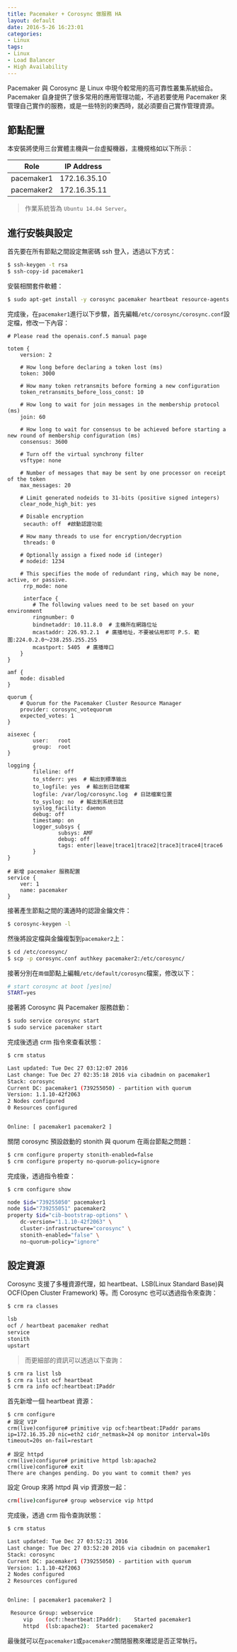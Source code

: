 ```yaml
---
title: Pacemaker + Corosync 做服務 HA
layout: default
date: 2016-5-26 16:23:01
categories:
- Linux
tags:
- Linux
- Load Balancer
- High Availability
---
```

Pacemaker 與 Corosync 是 Linux 中現今較常用的高可靠性叢集系統組合。Pacemaker 自身提供了很多常用的應用管理功能，不過若要使用 Pacemaker 來管理自己實作的服務，或是一些特別的東西時，就必須要自己實作管理資源。

<!---more-->

## 節點配置
本安裝將使用三台實體主機與一台虛擬機器，主機規格如以下所示：

|Role           |IP Address    |
|---------------|--------------|
|pacemaker1     | 172.16.35.10 |
|pacemaker2     | 172.16.35.11 |

> 作業系統皆為 `Ubuntu 14.04 Server`。

## 進行安裝與設定
首先要在所有節點之間設定無密碼 ssh 登入，透過以下方式：
```sh
$ ssh-keygen -t rsa
$ ssh-copy-id pacemaker1
```

安裝相關套件軟體：
```sh
$ sudo apt-get install -y corosync pacemaker heartbeat resource-agents fence-agents apache2
```

完成後，在`pacemaker1`進行以下步驟，首先編輯`/etc/corosync/corosync.conf`設定檔，修改一下內容：
```
# Please read the openais.conf.5 manual page

totem {
    version: 2

    # How long before declaring a token lost (ms)
    token: 3000

    # How many token retransmits before forming a new configuration
    token_retransmits_before_loss_const: 10

    # How long to wait for join messages in the membership protocol (ms)
    join: 60

    # How long to wait for consensus to be achieved before starting a new round of membership configuration (ms)
    consensus: 3600

    # Turn off the virtual synchrony filter
    vsftype: none

    # Number of messages that may be sent by one processor on receipt of the token
    max_messages: 20

    # Limit generated nodeids to 31-bits (positive signed integers)
    clear_node_high_bit: yes

    # Disable encryption
     secauth: off  #啟動認證功能

    # How many threads to use for encryption/decryption
     threads: 0

    # Optionally assign a fixed node id (integer)
    # nodeid: 1234

    # This specifies the mode of redundant ring, which may be none, active, or passive.
     rrp_mode: none

     interface {
        # The following values need to be set based on your environment
        ringnumber: 0
        bindnetaddr: 10.11.8.0  # 主機所在網路位址
        mcastaddr: 226.93.2.1  # 廣播地址，不要被佔用即可 P.S. 範圍:224.0.2.0～238.255.255.255
        mcastport: 5405  # 廣播埠口
    }
}

amf {
    mode: disabled
}

quorum {
    # Quorum for the Pacemaker Cluster Resource Manager
    provider: corosync_votequorum
    expected_votes: 1
}

aisexec {
        user:   root
        group:  root
}

logging {
        fileline: off
        to_stderr: yes  # 輸出到標準输出
        to_logfile: yes  # 輸出到日誌檔案
        logfile: /var/log/corosync.log  # 日誌檔案位置
        to_syslog: no  # 輸出到系统日誌
        syslog_facility: daemon
        debug: off
        timestamp: on
        logger_subsys {
                subsys: AMF
                debug: off
                tags: enter|leave|trace1|trace2|trace3|trace4|trace6
        }
}

# 新增 pacemaker 服務配置
service {
    ver: 1
    name: pacemaker
}
```

接著產生節點之間的溝通時的認證金鑰文件：
```sh
$ corosync-keygen -l
```

然後將設定檔與金鑰複製到`pacemaker2`上：
```sh
$ cd /etc/corosync/
$ scp -p corosync.conf authkey pacemaker2:/etc/corosync/
```

接著分別在`兩個`節點上編輯`/etc/default/corosync`檔案，修改以下：
```sh
# start corosync at boot [yes|no]
START=yes
```

接著將 Corosync 與 Pacemaker 服務啟動：
```sh
$ sudo service corosync start
$ sudo service pacemaker start
```

完成後透過 crm 指令來查看狀態：
```sh
$ crm status

Last updated: Tue Dec 27 03:12:07 2016
Last change: Tue Dec 27 02:35:18 2016 via cibadmin on pacemaker1
Stack: corosync
Current DC: pacemaker1 (739255050) - partition with quorum
Version: 1.1.10-42f2063
2 Nodes configured
0 Resources configured


Online: [ pacemaker1 pacemaker2 ]
```

關閉 corosync 預設啟動的 stonith 與 quorum 在兩台節點之問題：
```sh
$ crm configure property stonith-enabled=false
$ crm configure property no-quorum-policy=ignore
```

完成後，透過指令檢查：
```sh
$ crm configure show

node $id="739255050" pacemaker1
node $id="739255051" pacemaker2
property $id="cib-bootstrap-options" \
	dc-version="1.1.10-42f2063" \
	cluster-infrastructure="corosync" \
	stonith-enabled="false" \
	no-quorum-policy="ignore"
```

## 設定資源
Corosync 支援了多種資源代理，如 heartbeat、LSB(Linux Standard Base)與 OCF(Open Cluster Framework) 等。而 Corosync 也可以透過指令來查詢：
```sh
$ crm ra classes

lsb
ocf / heartbeat pacemaker redhat
service
stonith
upstart
```
> 而更細部的資訊可以透過以下查詢：
```sh
$ crm ra list lsb
$ crm ra list ocf heartbeat
$ crm ra info ocf:heartbeat:IPaddr
```

首先新增一個 heartbeat 資源：
```shell
$ crm configure
# 設定 VIP
crm(live)configure# primitive vip ocf:heartbeat:IPaddr params ip=172.16.35.20 nic=eth2 cidr_netmask=24 op monitor interval=10s timeout=20s on-fail=restart

# 設定 httpd
crm(live)configure# primitive httpd lsb:apache2
crm(live)configure# exit
There are changes pending. Do you want to commit them? yes
```

設定 Group 來將 httpd 與 vip 資源放一起：
```sh
crm(live)configure# group webservice vip httpd
```

完成後，透過 crm 指令查詢狀態：
```sh
$ crm status

Last updated: Tue Dec 27 03:52:21 2016
Last change: Tue Dec 27 03:52:20 2016 via cibadmin on pacemaker1
Stack: corosync
Current DC: pacemaker1 (739255050) - partition with quorum
Version: 1.1.10-42f2063
2 Nodes configured
2 Resources configured


Online: [ pacemaker1 pacemaker2 ]

 Resource Group: webservice
     vip	(ocf::heartbeat:IPaddr):	Started pacemaker1
     httpd	(lsb:apache2):	Started pacemaker2
```

最後就可以在`pacemaker1`或`pacemaker2`關閉服務來確認是否正常執行。
